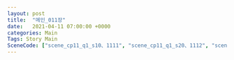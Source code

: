 ```yaml
---
layout: post
title:  "메인_011장"
date:   2021-04-11 07:00:00 +0000
categories: Main
Tags: Story Main
SceneCode: ["scene_cp11_q1_s10、1111", "scene_cp11_q1_s20、1112", "scene_cp11_q2_s10、1121", "scene_cp11_q2_s20、1122", "scene_cp11_q3_s10、1131", "scene_cp11_q3_s20、1132", "scene_cp11_q4_s10、1141", "scene_cp11_q4_s20、1142", "scene_cp11_q4_s30、1143"]
---
```

